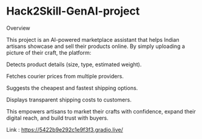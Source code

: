 # Hack2Skill-GenAI-project

Overview

This project is an AI-powered marketplace assistant that helps Indian artisans showcase and sell their products online.
By simply uploading a picture of their craft, the platform:

Detects product details (size, type, estimated weight).

Fetches courier prices from multiple providers.

Suggests the cheapest and fastest shipping options.

Displays transparent shipping costs to customers.

This empowers artisans to market their crafts with confidence, expand their digital reach, and build trust with buyers.


Link : https://5422b9e292c1e9f3f3.gradio.live/
